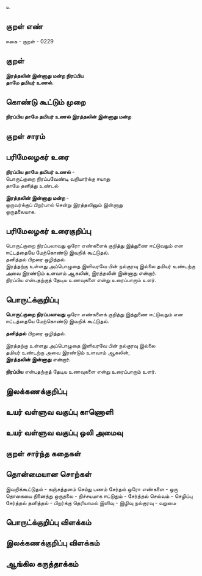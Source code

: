 உ

## குறள் எண் 

ஈகை - குறள் - 0229  

## குறள் 

**இரத்தலின் இன்னாது மன்ற நிரப்பிய  
தாமே தமியர் உணல்.**  

## கொண்டு கூட்டும் முறை

**நிரப்பிய தாமே தமியர் உணல் இரத்தலின் இன்னாது மன்ற** 

## குறள் சாரம் 


## பரிமேலழகர் உரை

**நிரப்பிய தாமே தமியர் உணல்** -  
பொருட்குறை நிரப்பவேண்டி வறியார்க்கு ஈயாது  
தாமே தனித்து உண்டல்  

**இரத்தலின் இன்னாது மன்ற** -  
ஒருவர்க்குப் பிறர்பால் சென்று இரத்தலினும் இன்னாது  
ஒருதலையாக.

## பரிமேலழகர் உரைகுறிப்பு   

பொருட்குறை நிரப்பலாவது ஒரோ எண்களைக் குறித்து இத்துணை ஈட்டுவதும் என ஈட்டத்தையே மேற்கொண்டு இவறிக் கூட்டுதல்.  
தனித்தல் பிறரை ஒழித்தல்.  
இரத்தற்கு உள்ளது அப்பொழுதை இளிவரவே பின் நல்குரவு இல்லை தமியர் உண்டற்கு அவை இரண்டும் உளவாம் ஆகலின், இரத்தலின் இன்னாது என்றார்.  
நிரப்பிய என்பதற்குத் தேடிய உணவுகளை என்று உரைப்பாரும் உளர்.   

## பொருட்க்குறிப்பு 

**பொருட்குறை நிரப்பலாவது** ஒரோ எண்களைக் குறித்து இத்துணை ஈட்டுவதும் என ஈட்டத்தையே மேற்கொண்டு இவறிக் கூட்டுதல்.  

**தனித்தல்** பிறரை ஒழித்தல்.  

இரத்தற்கு உள்ளது அப்பொழுதை இளிவரவே பின் நல்குரவு இல்லை  
தமியர் உண்டற்கு அவை இரண்டும் உளவாம் ஆகலின்,  
**இரத்தலின் இன்னாது** என்றார்.  

**நிரப்பிய** என்பதற்குத் தேடிய உணவுகளை என்று உரைப்பாரும் உளர்.  

## இலக்கணக்குறிப்பு  


## உயர் வள்ளுவ வகுப்பு காணொளி


## உயர் வள்ளுவ வகுப்பு ஒலி அமைவு 

 
## குறள் சார்ந்த கதைகள் 


## தொன்மையான சொற்கள்

இவறிக்கூட்டுதல் - கஞ்சத்தனம் செய்து பணம் சேர்தல் 
ஒரோ எண்களை - ஒரு தொகையை நினைத்து 
ஒருதலை - நிச்சயமாக
ஈட்டுதும் - சேர்த்தல்
செல்வம் - செழிப்பு சேர்த்தல் 
தனித்தல் - பிறர்க்கு தெரியாமல்
இளிவு - இழிவு
நல்குரவு - வறுமை

## பொருட்க்குறிப்பு விளக்கம்


## இலக்கணக்குறிப்பு விளக்கம்


## ஆங்கில கருத்தாக்கம் 


